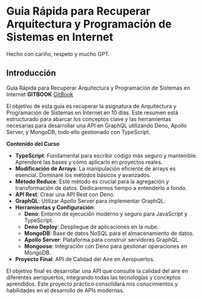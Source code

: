 # Guia Rápida para Recuperar Arquitectura y Programación de Sistemas en Internet

Hecho con cariño, respeto y mucho GPT.

## Introducción

Guía Rápida para Recuperar Arquitectura y Programación de Sistemas en Internet
**GITBOOK** [GitBook](https://lopezalcuadrado.gitbook.io/resumen-y-apuntes-aypdsei/)

El objetivo de esta guía es recuperar la asignatura de Arquitectura y Programación de Sistemas en Internet en 10 días. Este resumen está estructurado para abarcar los conceptos clave y las herramientas necesarias para desarrollar una API en GraphQL utilizando Deno, Apollo Server, y MongoDB, todo ello gestionado con TypeScript.

**Contenido del Curso**

- **TypeScript**: Fundamental para escribir código más seguro y mantenible. Aprenderé las bases y cómo aplicarlo en proyectos reales.
- **Modificación de Arrays**: La manipulación eficiente de arrays es esencial. Dominaré los métodos básicos y avanzados.
- **Método Reduce**: Este método es crucial para la agregación y transformación de datos. Dedicaremos tiempo a entenderlo a fondo.
- **API Rest**: Crear una API Rest con Deno.
- **GraphQL**: Utilizar Apollo Server para implementar GraphQL.
- **Herramientas y Configuración**:
  - **Deno**: Entorno de ejecución moderno y seguro para JavaScript y TypeScript.
  - **Deno Deploy**: Despliegue de aplicaciones en la nube.
  - **MongoDB**: Base de datos NoSQL para el almacenamiento de datos.
  - **Apollo Server**: Plataforma para construir servidores GraphQL.
  - **Mongoose**: Integración con Deno para gestionar operaciones en MongoDB.
- **Proyecto Final**: API de Calidad del Aire en Aeropuertos.

El objetivo final es desarrollar una API que consulte la calidad del aire en diferentes aeropuertos, integrando todas las tecnologías y conceptos aprendidos. Este proyecto práctico consolidará mis conocimientos y habilidades en el desarrollo de APIs modernas.

